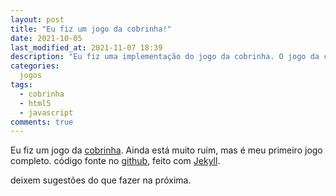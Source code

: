 ```yaml
---
layout: post
title: "Eu fiz um jogo da cobrinha!"
date: 2021-10-05
last_modified_at: 2021-11-07 18:39
description: "Eu fiz uma implementação do jogo da cobrinha. O jogo da cobrinha é um jogo de computador que se tornou um clássico durante a era da telefonia móvel."
categories: 
  jogos
tags: 
  - cobrinha
  - html5
  - javascript
comments: true
---
```


Eu fiz um jogo da [cobrinha](https://rafael-dev-21.netlify.app/snake). Ainda está muito ruim, mas é meu primeiro jogo completo. código fonte no [github](https://github.com/rafael-dev-21/SnakeClone), feito com [Jekyll](https://jekyllrb.com).

deixem sugestões do que fazer na próxima.